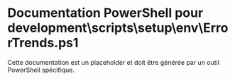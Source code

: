# Documentation PowerShell pour development\scripts\setup\env\ErrorTrends.ps1

Cette documentation est un placeholder et doit être générée par un outil PowerShell spécifique.
